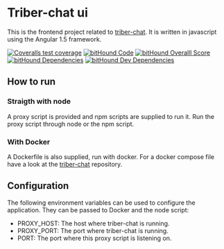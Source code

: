 # Triber-chat ui
This is the frontend project related to [triber-chat](https://github.com/triberraar/triber-chat). It is written in javascript using the Angular 1.5 framework.

[![Coveralls test coverage](https://img.shields.io/coveralls/triberraar/triber-chat-ui/develop.svg)](https://coveralls.io/github/triberraar/triber-chat-ui?branch=develop)
[![bitHound Code](https://www.bithound.io/github/triberraar/triber-chat-ui/badges/code.svg?style=flat-square)](https://www.bithound.io/github/triberraar/triber-chat-ui)
[![bitHound Overalll Score](https://www.bithound.io/github/triberraar/triber-chat-ui/badges/score.svg?style=flat-square)](https://www.bithound.io/github/triberraar/triber-chat-ui)
[![bitHound Dependencies](https://www.bithound.io/github/triberraar/triber-chat-ui/badges/dependencies.svg?style=flat-square)](https://www.bithound.io/github/triberraar/triber-chat-ui/develop/dependencies/npm)
[![bitHound Dev Dependencies](https://www.bithound.io/github/triberraar/triber-chat-ui/badges/devDependencies.svg?style=flat-square)](https://www.bithound.io/github/triberraar/triber-chat-ui/develop/dependencies/npm)

## How to run
### Straigth with node
A proxy script is provided and npm scripts are supplied to run it. Run the proxy script through node or the npm script.
### With Docker
A Dockerfile is also supplied, run with docker. For a docker compose file have a look at the [triber-chat](https://github.com/triberraar/triber-chat) repository.

## Configuration
The following environment variables can be used to configure the application. They can be passed to Docker and the node script:
* PROXY_HOST: The host where triber-chat is running.
* PROXY_PORT: The port where triber-chat is running.
* PORT: The port where this proxy script is listening on.